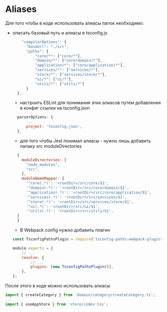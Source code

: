 # Aliases

Для того чтобы в коде использовать алиасы папок необходимо:

-   описать базовый путь и алиасы в tsconfig.js

    ```js
        "compilerOptions": {
          "baseUrl": "./src",
          "paths": {
              "core/*": ["core/*"],
              "domain/*": ["core/domain/*"],
              "application/*": ["core/application/*"],
              "services/*": ["services/*"],
              "store/*": ["services/store/*"],
              "ui/*": ["ui/*"],
              "utils/*": ["utils/*"]
          }
      },
    ```

    -   настроить ESLint для понимания этих алиасов путем добавления в конфиг ссылки на tsconfig.json

    ```js
      parserOptions: {
          ...
          project: 'tsconfig.json',
      },
    ```

    -   для того чтобы Jest понимал алиасы - нужно лишь добавить папаку src moduleDirectories

    ```js
      {
        moduleDirectories: [
          "node_modules",
          "src",
        ],
        moduleNameMapper: {
          '^core(.*)': '<rootDir>/src/core/$1',
          '^domain(.*)': '<rootDir>/src/core/domain/$1',
          '^application(.*)': '<rootDir>/src/core/application/$1',
          '^services(.*)': '<rootDir>/src/services/$1',
          '^store(.*)': '<rootDir>/src/services/store/$1',
          '^ui(.*)': '<rootDir>/src/ui/$1',
          '^utils(.*)': '<rootDir>/src/utils/$1',
      }
      }
    ```

    -   В Webpack config нужно добавить плагин

    ```js
    const TsconfigPathsPlugin = require('tsconfig-paths-webpack-plugin');

    module.exports = {
        // ...
        resolve: {
            // ...
            plugins: [new TsconfigPathsPlugin()],
        },
    };
    ```

После этого в коде можно использовать алиасы

```ts
import { createCategory } from 'domain/category/createCategory.ts';
...
import { useAppStore } from 'store/index.tsx';
```
